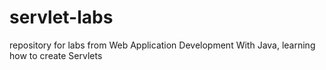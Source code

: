 # servlet-labs
repository for labs from Web Application Development With Java, learning how to create Servlets
